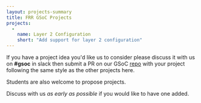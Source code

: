 ```yaml
---
layout: projects-summary
title: FRR GSoC Projects
projects:
  -
    name: Layer 2 Configuration
    short: "Add support for layer 2 configuration"
---
```


If you have a project idea you'd like us to consider please discuss it with us on **#gsoc** in slack then submit a PR on our GSoC [repo](https://github.com/FRRouting/frr-gsoc) with your project following the same style as the other projects here.

Students are also welcome to propose projects.

Discuss with us *as early as possible* if you would like to have one added.
